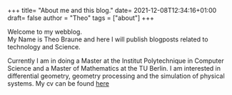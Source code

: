 +++
title= "About me and this blog."
date= 2021-12-08T12:34:16+01:00
draft= false
author = "Theo"
tags = ["about"]
+++


Welcome to my webblog.<br>  My Name is Theo Braune and here I will publish blogposts related to technology and Science.

Currently I am in doing a Master at the Institut Polytechnique in Computer Science and a Master of Mathematics at the TU Berlin. I am interested in differential geometry, geometry processing and the simulation of physical systems. 
My cv can be found [here](../../cv_theo_braune_english_scientific.pdf) 


